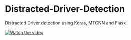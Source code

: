 # Distracted-Driver-Detection

Distracted Driver detection using Keras, MTCNN and Flask

[![Watch the video](https://www.google.com/url?sa=i&source=images&cd=&ved=2ahUKEwja7azd2fzmAhXMLs0KHQRZAYcQjRx6BAgBEAQ&url=https%3A%2F%2Fwww.timminstoday.com%2Flocal-news%2Fdistracted-driving-265462&psig=AOvVaw3C4g2njyTnwArGVmyghN5p&ust=1578871699329127)](https://youtu.be/n35xB_-uSYE)
